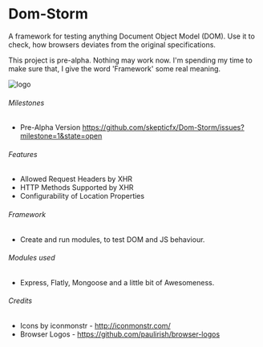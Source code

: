 Dom-Storm
=========

A framework for testing anything Document Object Model (DOM). Use it to check, how browsers deviates from the original specifications.

This project is pre-alpha. Nothing may work now. I'm spending my time to make sure that, I give the word 'Framework' some real meaning.


![logo](https://raw.github.com/skepticfx/Dom-Storm/master/public/imgs/dom-storm-logo.png)

###### Milestones
* Pre-Alpha Version
	https://github.com/skepticfx/Dom-Storm/issues?milestone=1&state=open

###### Features 
* Allowed Request Headers by XHR
* HTTP Methods Supported by XHR
* Configurability of Location Properties


###### Framework

* Create and run modules, to test DOM and JS behaviour.

###### Modules used

* Express, Flatly, Mongoose and a little bit of Awesomeness.

###### Credits

* Icons by iconmonstr - http://iconmonstr.com/
* Browser Logos - https://github.com/paulirish/browser-logos
